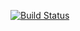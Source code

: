 [![Build Status](https://travis-ci.com/dnplkv/hw4_Polyakov.svg?branch=lint_br)](https://travis-ci.com/dnplkv/hw4_Polyakov)
